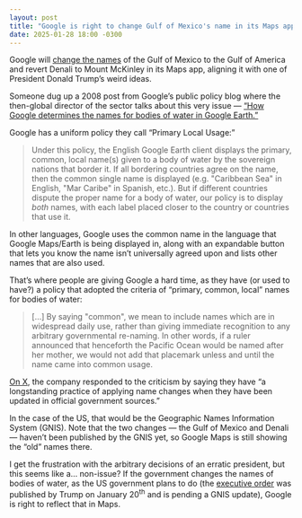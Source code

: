 ```yaml
---
layout: post
title: "Google is right to change Gulf of Mexico's name in its Maps app in the US"
date: 2025-01-28 18:00 -0300
---
```

Google will [change the names](https://www.theverge.com/2025/1/27/24353450/google-maps-rename-gulf-of-mexico-america-mt-mckinley) of the Gulf of Mexico to the Gulf of America and revert Denali to Mount  McKinley in its Maps app, aligning it with one of President Donald Trump’s weird ideas.

Someone dug up a 2008 post from Google’s public policy blog where the then-global director of the sector talks about this very issue — [“How Google determines the names for bodies of water in Google Earth.”](https://publicpolicy.googleblog.com/2008/04/how-google-determines-names-for-bodies.html)

Google has a uniform policy they call “Primary Local Usage:”

>Under this policy, the English Google Earth client displays the primary, common, local name(s) given to a body of water by the sovereign nations that border it. If all bordering countries agree on the name, then the common single name is displayed (e.g. "Caribbean Sea" in English, "Mar Caribe" in Spanish, etc.). But if different countries dispute the proper name for a body of water, our policy is to display *both* names, with each label placed closer to the country or countries that use it.

In other languages, Google uses the common name in the language that Google Maps/Earth is being displayed in, along with an expandable button that lets you know the name isn’t universally agreed upon and lists other names that are also used.

That’s where people are giving Google a hard time, as they have (or used to have?) a policy that adopted the criteria of “primary, common, local” names for bodies of water:

>[…] By saying "common", we mean to include names which are in widespread daily use, rather than giving immediate recognition to any arbitrary governmental re-naming. In other words, if a ruler announced that henceforth the Pacific Ocean would be named after her mother, we would not add that placemark unless and until the name came into common usage.

[On X](https://x.com/NewsFromGoogle/status/1884012692048166951), the company responded to the criticism by saying they have “a longstanding practice of applying name changes when they have been updated in official government sources.”

In the case of the US, that would be the Geographic Names Information System (GNIS). Note that the two changes — the Gulf of Mexico and Denali — haven’t been published by the GNIS yet, so Google Maps is still showing the “old” names there.

I get the frustration with the arbitrary decisions of an erratic president, but this seems like a… non-issue? If the government changes the names of bodies of water, as the US government plans to do (the [executive order](https://www.whitehouse.gov/presidential-actions/2025/01/restoring-names-that-honor-american-greatness/) was published by Trump on January 20<sup>th</sup> and is pending a GNIS update), Google is right to reflect that in Maps.